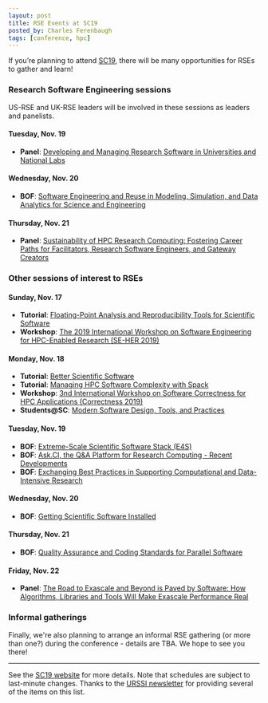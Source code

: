 ```yaml
---
layout: post
title: RSE Events at SC19
posted_by: Charles Ferenbaugh
tags: [conference, hpc]
---
```


If you’re planning to attend [SC19](https://sc19.supercomputing.org/), there will be many opportunities for RSEs to gather and learn!

### Research Software Engineering sessions

US-RSE and UK-RSE leaders will be involved in these sessions as leaders and panelists.

#### Tuesday, Nov. 19
-  __Panel__: [Developing and Managing Research Software in Universities and National Labs](https://sc19.supercomputing.org/session/?sess=sess299)
#### Wednesday, Nov. 20
-  __BOF__: [Software Engineering and Reuse in Modeling, Simulation, and Data Analytics for Science and Engineering](https://sc19.supercomputing.org/?post_type=page&p=3480&sess=sess341)
#### Thursday, Nov. 21
-  __Panel__: [Sustainability of HPC Research Computing: Fostering Career Paths for Facilitators, Research Software Engineers, and Gateway Creators](https://sc19.supercomputing.org/?post_type=page&p=3479&id=pan109&sess=sess227)

### Other sessions of interest to RSEs

#### Sunday, Nov. 17
-  __Tutorial__: [Floating-Point Analysis and Reproducibility Tools for Scientific Software](https://sc19.supercomputing.org/?post_type=page&p=3479&id=tut139&sess=sess205)
-  __Workshop__: [The 2019 International Workshop on Software Engineering for HPC-Enabled Research (SE-HER 2019)](https://sc19.supercomputing.org/?post_type=page&p=3480&sess=sess106)
#### Monday, Nov. 18
-  __Tutorial__: [Better Scientific Software](https://sc19.supercomputing.org/?post_type=page&p=3479&id=tut158&sess=sess192)
-  __Tutorial__: [Managing HPC Software Complexity with Spack](https://sc19.supercomputing.org/?post_type=page&p=3479&id=tut164&sess=sess194)
-  __Workshop__: [3nd International Workshop on Software Correctness for HPC Applications (Correctness 2019)](https://sc19.supercomputing.org/?post_type=page&p=3480&sess=sess118)
-  __Students@SC__: [Modern Software Design, Tools, and Practices](https://sc19.supercomputing.org/?post_type=page&p=3479&id=pec109&sess=sess410)
#### Tuesday, Nov. 19
-  __BOF__: [Extreme-Scale Scientific Software Stack (E4S)](https://sc19.supercomputing.org/?post_type=page&p=3480&sess=sess269)
-  __BOF__: [Ask.CI, the Q&A Platform for Research Computing - Recent Developments](https://sc19.supercomputing.org/session/?sess=sess274)
-  __BOF__: [Exchanging Best Practices in Supporting Computational and Data-Intensive Research](https://sc19.supercomputing.org/session/?sess=sess266)
#### Wednesday, Nov. 20
-  __BOF__: [Getting Scientific Software Installed](https://sc19.supercomputing.org/?post_type=page&p=3479&id=pan108&sess=sess226)
#### Thursday, Nov. 21
-  __BOF__: [Quality Assurance and Coding Standards for Parallel Software](https://sc19.supercomputing.org/?post_type=page&p=3480&sess=sess316)
#### Friday, Nov. 22
-  __Panel__: [The Road to Exascale and Beyond is Paved by Software: How Algorithms, Libraries and Tools Will Make Exascale Performance Real](https://sc19.supercomputing.org/?post_type=page&p=3479&id=pan117&sess=sess232)

### Informal gatherings

Finally, we're also planning to arrange an informal RSE gathering (or more than one?) during the conference - details are TBA.  We hope to see you there!

-------------

See the [SC19 website](https://sc19.supercomputing.org/) for more details. Note that schedules are subject to last-minute changes. Thanks to the [URSSI newsletter](https://mailchi.mp/9ff12a24ee11/urssi-september-2019-newsletter) for providing several of the items on this list.

